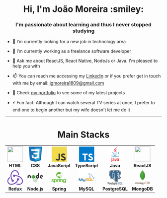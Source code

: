 <h1 align="center">Hi, I'm João Moreira :smiley:</h1>

<h3 align="center">I'm passionate about learning and thus I never stopped studying</h3>
  
- :telescope: I’m currently looking for a new job in technology area
  
- 🌱 I’m currently working as a freelance software developer
  
- 💬 Ask me about ReactJS, React Native, NodeJs or Java. I'm pleased to help you with
  
- 📫 You can reach me accessing my [Linkedin](https://www.linkedin.com/in/joao-moreira-dev/)
or if you prefer get in touch with me by email: jgmoreira1809@gmail.com

- :notebook_with_decorative_cover: Check [my portfolio](https://www.joaomoreira.net/) to see some of my latest projects
  
- ⚡ Fun fact: Although I can watch several TV series at once, I prefer to end one to begin another but my wife doesn't let me do it

<hr>

<h1 align="center">Main Stacks</h1>
  <table align="center">
    <tr>
      <td align="center">
        <img src="https://cdn.jsdelivr.net/gh/devicons/devicon/icons/html5/html5-original.svg" width="50" height="50"/>
        <br><strong>HTML</strong>
      </td>
      <td align="center">
        <img src="https://raw.githubusercontent.com/devicons/devicon/master/icons/css3/css3-original.svg" width="50" height="50"/>
        <br><strong>CSS</strong>
      </td>
      <td align="center">
        <img src="https://raw.githubusercontent.com/devicons/devicon/master/icons/javascript/javascript-original.svg" width="50" height="50"/>
        <br><strong>JavaScript</strong>
      </td>
      <td align="center">
        <img src="https://raw.githubusercontent.com/devicons/devicon/master/icons/typescript/typescript-original.svg" width="50" height="50"/>
        <br><strong>TypeScript</strong>
      </td>
      <td align="center">
        <img src="https://raw.githubusercontent.com/devicons/devicon/master/icons/java/java-original-wordmark.svg" width="50" height="50"/>
        <br><strong>Java</strong>
      </td>
      <td align="center">
        <img src="https://cdn.jsdelivr.net/gh/devicons/devicon/icons/react/react-original.svg" width="50" height="50"/>
        <br><strong>ReactJS</strong>
      </td>
    </tr>
    <tr>
      <td align="center">
        <img src="https://raw.githubusercontent.com/devicons/devicon/master/icons/redux/redux-original.svg" width="50" height="50"/>
        <br><strong>Redux</strong>
      </td>
      <td align="center">
        <img src="https://raw.githubusercontent.com/devicons/devicon/master/icons/nodejs/nodejs-original-wordmark.svg" width="50" height="50"/>
        <br><strong>Node.js</strong>
      </td>
      <td align="center">
        <img src="https://raw.githubusercontent.com/devicons/devicon/master/icons/spring/spring-original-wordmark.svg" width="50" height="50"/>
        <br><strong>Spring</strong>
      </td>
      <td align="center">
        <img src="https://raw.githubusercontent.com/devicons/devicon/master/icons/mysql/mysql-original-wordmark.svg" width="50" height="50"/>
        <br><strong>MySQL</strong>
      </td>
      <td align="center">
        <img src="https://raw.githubusercontent.com/devicons/devicon/master/icons/postgresql/postgresql-original-wordmark.svg" width="50" height="50"/>
        <br><strong>PostgreSQL</strong>
      </td>
      <td align="center">
        <img src="https://raw.githubusercontent.com/devicons/devicon/master/icons/mongodb/mongodb-original-wordmark.svg" width="50" height="50"/>
        <br><strong>MongoDB</strong>
      </td>
    </tr>
  </table>






